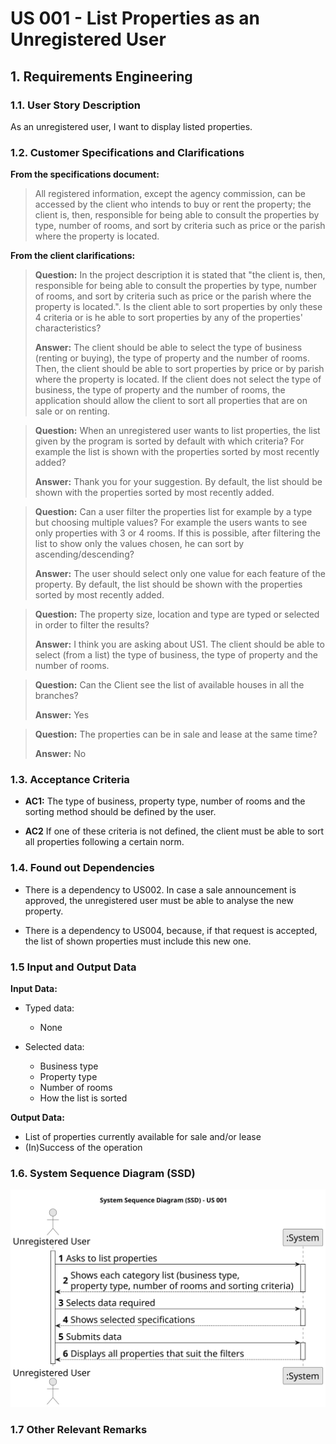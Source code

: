 # US 001 - List Properties as an Unregistered User 

## 1. Requirements Engineering


### 1.1. User Story Description


As an unregistered user, I want to display listed properties.

### 1.2. Customer Specifications and Clarifications 


**From the specifications document:**

>	All registered information, except the agency commission, can be accessed by the client who intends to buy or rent the property; the client is, then, responsible for being able to consult the properties by type, number of rooms, and sort by criteria such as price or the parish where the property is located.

**From the client clarifications:**

> **Question:** In the project description it is stated that "the client is, then, responsible for being able to consult the properties by type, number of rooms, and sort by criteria such as price or the parish where the property is located.". Is the client able to sort properties by only these 4 criteria or is he able to sort properties by any of the properties' characteristics?
>  
> **Answer:** The client should be able to select the type of business (renting or buying), the type of property and the number of rooms. Then, the client should be able to sort properties by price or by parish where the property is located.
If the client does not select the type of business, the type of property and the number of rooms, the application should allow the client to sort all properties that are on sale or on renting.

> **Question:** When an unregistered user wants to list properties, the list given by the program is sorted by default with which criteria? For example the list is shown with the properties sorted by most recently added?
>
> **Answer:** Thank you for your suggestion. By default, the list should be shown with the properties sorted by most recently added.

> **Question:** Can a user filter the properties list for example by a type but choosing multiple values? For example the users wants to see only properties with 3 or 4 rooms. If this is possible, after filtering the list to show only the values chosen, he can sort by ascending/descending?
>
> **Answer:** The user should select only one value for each feature of the property. By default, the list should be shown with the properties sorted by most recently added.

> **Question:** The property size, location and type are typed or selected in order to filter the results?
>
> **Answer:** I think you are asking about US1. The client should be able to select (from a list) the type of business, the type of property and the number of rooms.

> **Question:** Can the Client see the list of available houses in all the branches? 
>  
> **Answer:** Yes

> **Question:** The properties can be in sale and lease at the same time?
>
> **Answer:** No
### 1.3. Acceptance Criteria


* **AC1:** The type of business, property type, number of rooms and the sorting method should be defined by the user.


* **AC2** If one of these criteria is not defined, the client must be able to sort all properties following a certain norm.

### 1.4. Found out Dependencies

* There is a dependency to US002. In case a sale announcement is approved, the unregistered user must be able to analyse the new property.

* There is a dependency to US004, because, if that request is accepted, the list of shown properties must include this new one.
### 1.5 Input and Output Data


**Input Data:**

* Typed data:
	* None


* Selected data:
    * Business type
	* Property type
    * Number of rooms
    * How the list is sorted


**Output Data:**

* List of properties currently available for sale and/or lease
* (In)Success of the operation

### 1.6. System Sequence Diagram (SSD)

![System Sequence Diagram - Alternative One](svg/us001-system-sequence-diagram.svg)


### 1.7 Other Relevant Remarks
